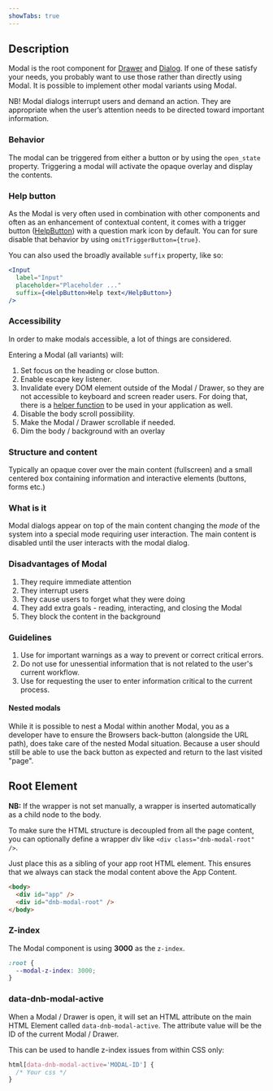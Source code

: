 ```yaml
---
showTabs: true
---
```


## Description

Modal is the root component for [Drawer](/uilib/components/drawer) and [Dialog](/uilib/components/dialog). If one of these satisfy your needs, you probably want to use those rather than directly using Modal. It is possible to implement other modal variants using Modal.

NB! Modal dialogs interrupt users and demand an action. They are appropriate when the user’s attention needs to be directed toward important information.

### Behavior

The modal can be triggered from either a button or by using the `open_state` property. Triggering a modal will activate the opaque overlay and display the contents.

### Help button

As the Modal is very often used in combination with other components and often as an enhancement of contextual content, it comes with a trigger button ([HelpButton](/uilib/components/help-button)) with a question mark icon by default. You can for sure disable that behavior by using `omitTriggerButton={true}`.

You can also used the broadly available `suffix` property, like so:

```jsx
<Input
  label="Input"
  placeholder="Placeholder ..."
  suffix={<HelpButton>Help text</HelpButton>}
/>
```

### Accessibility

In order to make modals accessible, a lot of things are considered.

Entering a Modal (all variants) will:

1. Set focus on the heading or close button.
2. Enable escape key listener.
3. Invalidate every DOM element outside of the Modal / Drawer, so they are not accessible to keyboard and screen reader users. For doing that, there is a [helper function](/uilib/helpers/functions#interactioninvalidation-example) to be used in your application as well.
4. Disable the body scroll possibility.
5. Make the Modal / Drawer scrollable if needed.
6. Dim the body / background with an overlay

### Structure and content

Typically an opaque cover over the main content (fullscreen) and a small centered box containing information and interactive elements (buttons, forms etc.)

### What is it

Modal dialogs appear on top of the main content changing the _mode_ of the system into a special mode requiring user interaction. The main content is disabled until the user interacts with the modal dialog.

### Disadvantages of Modal

1.  They require immediate attention
1.  They interrupt users
1.  They cause users to forget what they were doing
1.  They add extra goals - reading, interacting, and closing the Modal
1.  They block the content in the background

### Guidelines

1.  Use for important warnings as a way to prevent or correct critical errors.
1.  Do not use for unessential information that is not related to the user's current workflow.
1.  Use for requesting the user to enter information critical to the current process.

#### Nested modals

While it is possible to nest a Modal within another Modal, you as a developer have to ensure the Browsers back-button (alongside the URL path), does take care of the nested Modal situation. Because a user should still be able to use the back button as expected and return to the last visited "page".

## Root Element

**NB:** If the wrapper is not set manually, a wrapper is inserted automatically as a child node to the body.

To make sure the HTML structure is decoupled from all the page content, you can optionally define a wrapper div like `<div class="dnb-modal-root" />`.

Just place this as a sibling of your app root HTML element. This ensures that we always can stack the modal content above the App Content.

```html
<body>
  <div id="app" />
  <div id="dnb-modal-root" />
</body>
```

### Z-index

The Modal component is using **3000** as the `z-index`.

```css
:root {
  --modal-z-index: 3000;
}
```

### data-dnb-modal-active

When a Modal / Drawer is open, it will set an HTML attribute on the main HTML Element called `data-dnb-modal-active`. The attribute value will be the ID of the current Modal / Drawer.

This can be used to handle z-index issues from within CSS only:

```css
html[data-dnb-modal-active='MODAL-ID'] {
  /* Your css */
}
```
